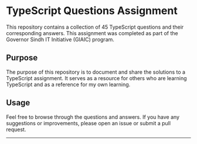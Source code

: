 # TypeScript Questions Assignment

This repository contains a collection of 45 TypeScript questions and their corresponding answers. This assignment was completed as part of the Governor Sindh IT Initiative (GIAIC) program.

## Purpose

The purpose of this repository is to document and share the solutions to a TypeScript assignment. It serves as a resource for others who are learning TypeScript and as a reference for my own learning.

## Usage

Feel free to browse through the questions and answers. If you have any suggestions or improvements, please open an issue or submit a pull request.

---

